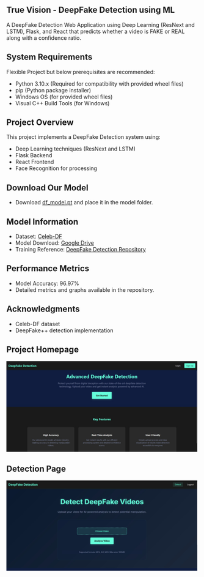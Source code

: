 ## True Vision - DeepFake Detection using ML

A DeepFake Detection Web Application using Deep Learning (ResNext and LSTM), Flask, and React that predicts whether a video is FAKE or REAL along with a confidence ratio.

## System Requirements

Flexible Project but below prerequisites are recommended: 
- Python 3.10.x (Required for compatibility with provided wheel files)
- pip (Python package installer)
- Windows OS (for provided wheel files)
- Visual C++ Build Tools (for Windows)

## Project Overview

This project implements a DeepFake Detection system using:
- Deep Learning techniques (ResNext and LSTM)
- Flask Backend
- React Frontend
- Face Recognition for processing

## Download Our Model 

- Download [df_model.pt](https://drive.google.com/drive/folders/1-zErGZ9T89TplQs3ws4QVRFlqE-ljW6l) and place it in the model folder.

## Model Information

- Dataset: [Celeb-DF](https://github.com/yuezunli/celeb-deepfakeforensics)
- Model Download: [Google Drive](https://drive.google.com/drive/folders/1-zErGZ9T89TplQs3ws4QVRFlqE-ljW6l)
- Training Reference: [DeepFake Detection Repository](https://github.com/abhijitjadhav1998/Deepfake_detection_using_deep_learning/tree/master/Model%20Creation)

## Performance Metrics

- Model Accuracy: 96.97%
- Detailed metrics and graphs available in the repository.

## Acknowledgments

- Celeb-DF dataset
- DeepFake++ detection implementation

## Project Homepage

 <img src="Assets/Images/ReadmeImage.jpg" alt="Alt Text" width="500">

 ## Detection Page

 <img src="Assets/Images/detection.jpg" alt="Alt Text" width="500">
